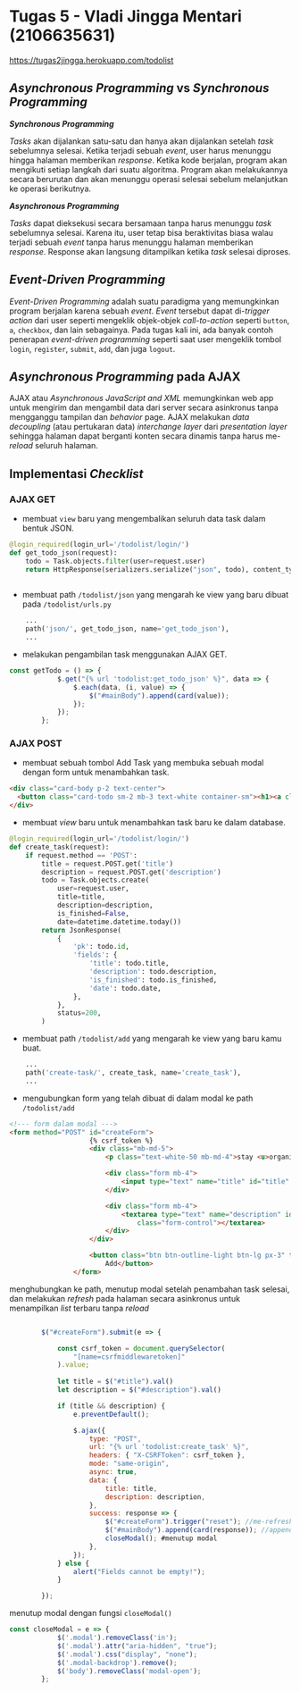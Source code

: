# Tugas 5 - Vladi Jingga Mentari (2106635631)

https://tugas2jingga.herokuapp.com/todolist

## _Asynchronous Programming_ vs _Synchronous Programming_
**_Synchronous Programming_**

_Tasks_ akan dijalankan satu-satu dan hanya akan dijalankan setelah _task_ sebelumnya selesai.
Ketika terjadi sebuah _event_, user harus menunggu hingga halaman memberikan _response_. 
Ketika kode berjalan, program akan mengikuti setiap langkah dari suatu algoritma. 
Program akan melakukannya secara berurutan dan akan menunggu operasi selesai sebelum melanjutkan ke operasi berikutnya.

**_Asynchronous Programming_**

_Tasks_ dapat dieksekusi secara bersamaan tanpa harus menunggu _task_ sebelumnya selesai.
Karena itu, user tetap bisa beraktivitas biasa walau terjadi sebuah _event_ tanpa harus menunggu halaman memberikan _response_. 
Response akan langsung ditampilkan ketika _task_ selesai diproses. 

## _Event-Driven Programming_

_Event-Driven Programming_ adalah suatu paradigma yang memungkinkan program berjalan karena sebuah _event_. _Event_
tersebut dapat di-_trigger_ _action_ dari user seperti mengeklik objek-objek _call-to-action_ seperti `button`, `a`, `checkbox`, dan lain sebagainya. 
Pada tugas kali ini, ada banyak contoh penerapan _event-driven programming_ seperti saat user mengeklik tombol `login`, `register`, `submit`, `add`, dan juga `logout`.

## _Asynchronous Programming_ pada AJAX

AJAX atau _Asynchronous JavaScript and XML_ memungkinkan web app untuk mengirim dan mengambil data dari server secara asinkronus tanpa
mengganggu tampilan dan _behavior_ page. AJAX melakukan _data decoupling_ (atau pertukaran data) _interchange layer_ dari _presentation layer_ sehingga halaman
dapat berganti konten secara dinamis tanpa harus me-_reload_ seluruh halaman. 

## Implementasi _Checklist_
 ### AJAX GET
- membuat `view` baru yang mengembalikan seluruh data task dalam bentuk JSON.
```python
@login_required(login_url='/todolist/login/')
def get_todo_json(request):
    todo = Task.objects.filter(user=request.user)
    return HttpResponse(serializers.serialize("json", todo), content_type="application/json")
    
```
-  membuat path `/todolist/json` yang mengarah ke view yang baru dibuat pada `/todolist/urls.py`
``` python
    ...
    path('json/', get_todo_json, name='get_todo_json'),
    ...
```
- melakukan pengambilan task menggunakan AJAX GET.
```javascript
const getTodo = () => {
            $.get("{% url 'todolist:get_todo_json' %}", data => {
                $.each(data, (i, value) => {
                    $("#mainBody").append(card(value));
                });
            });
        };
```

### AJAX POST
- membuat sebuah tombol Add Task yang membuka sebuah modal dengan form untuk menambahkan task.
```html
<div class="card-body p-2 text-center">
  <button class="card-todo sm-2 mb-3 text-white container-sm"><h1><a class="link-primary" data-toggle="modal" data-target="#myModal">+ add</a></h1></button>
</div>
```
-  membuat _view_ baru untuk menambahkan task baru ke dalam database.
```python
@login_required(login_url='/todolist/login/')
def create_task(request):
    if request.method == 'POST':
        title = request.POST.get('title')
        description = request.POST.get('description')
        todo = Task.objects.create(
            user=request.user,
            title=title,
            description=description,
            is_finished=False,
            date=datetime.datetime.today())
        return JsonResponse(
            {
                'pk': todo.id,
                'fields': {
                    'title': todo.title,
                    'description': todo.description,
                    'is_finished': todo.is_finished,
                    'date': todo.date,
                },
            },
            status=200,
        )
```
- membuat path `/todolist/add` yang mengarah ke view yang baru kamu buat.
```python
    ...
    path('create-task/', create_task, name='create_task'),
    ...
```
-  mengubungkan form yang telah dibuat di dalam modal ke path `/todolist/add`

```html
<!--- form dalam modal --->
<form method="POST" id="createForm">
                    {% csrf_token %}
                    <div class="mb-md-5">
                        <p class="text-white-50 mb-md-4">stay <u>organized</u>, add a new to-do. </p>

                        <div class="form mb-4">
                            <input type="text" name="title" id="title" placeholder="Task" class="form-control">
                        </div>

                        <div class="form mb-4">
                            <textarea type="text" name="description" id="description" placeholder="Description"
                                class="form-control"></textarea>
                        </div>
                    </div>

                    <button class="btn btn-outline-light btn-lg px-3" type="submit" name="submit" value="Create Task">+
                        Add</button>
                </form>
```

menghubungkan ke path, menutup modal setelah penambahan task selesai, dan melakukan _refresh_ pada halaman secara asinkronus untuk menampilkan _list_ terbaru tanpa _reload_
```javascript

        $("#createForm").submit(e => {

            const csrf_token = document.querySelector(
                "[name=csrfmiddlewaretoken]"
            ).value;
            
            let title = $("#title").val()
            let description = $("#description").val()

            if (title && description) {
                e.preventDefault();

                $.ajax({
                    type: "POST",
                    url: "{% url 'todolist:create_task' %}",
                    headers: { "X-CSRFToken": csrf_token }, 
                    mode: "same-origin",
                    async: true,
                    data: {
                        title: title,
                        description: description,
                    },
                    success: response => {
                        $("#createForm").trigger("reset"); //me-refresh secara asinkronus
                        $("#mainBody").append(card(response)); //append task baru ke card
                        closeModal(); #menutup modal
                    },
                });
            } else {
                alert("Fields cannot be empty!");
            }

        });
```
menutup modal dengan fungsi `closeModal()`
```javascript
const closeModal = e => {
            $('.modal').removeClass('in');
            $('.modal').attr("aria-hidden", "true");
            $('.modal').css("display", "none");
            $('.modal-backdrop').remove();
            $('body').removeClass('modal-open');
        };
```
